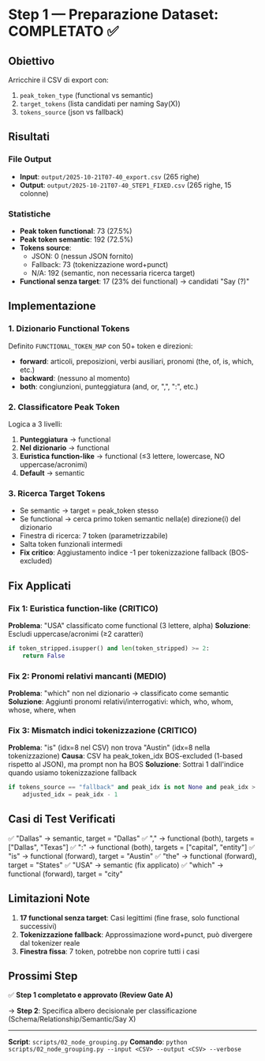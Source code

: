 # Step 1 — Preparazione Dataset: COMPLETATO ✅

## Obiettivo
Arricchire il CSV di export con:
1. `peak_token_type` (functional vs semantic)
2. `target_tokens` (lista candidati per naming Say(X))
3. `tokens_source` (json vs fallback)

## Risultati

### File Output
- **Input**: `output/2025-10-21T07-40_export.csv` (265 righe)
- **Output**: `output/2025-10-21T07-40_STEP1_FIXED.csv` (265 righe, 15 colonne)

### Statistiche
- **Peak token functional**: 73 (27.5%)
- **Peak token semantic**: 192 (72.5%)
- **Tokens source**:
  - JSON: 0 (nessun JSON fornito)
  - Fallback: 73 (tokenizzazione word+punct)
  - N/A: 192 (semantic, non necessaria ricerca target)
- **Functional senza target**: 17 (23% dei functional) → candidati "Say (?)"

## Implementazione

### 1. Dizionario Functional Tokens
Definito `FUNCTIONAL_TOKEN_MAP` con 50+ token e direzioni:
- **forward**: articoli, preposizioni, verbi ausiliari, pronomi (the, of, is, which, etc.)
- **backward**: (nessuno al momento)
- **both**: congiunzioni, punteggiatura (and, or, ",", ":", etc.)

### 2. Classificatore Peak Token
Logica a 3 livelli:
1. **Punteggiatura** → functional
2. **Nel dizionario** → functional
3. **Euristica function-like** → functional (≤3 lettere, lowercase, NO uppercase/acronimi)
4. **Default** → semantic

### 3. Ricerca Target Tokens
- Se semantic → target = peak_token stesso
- Se functional → cerca primo token semantic nella(e) direzione(i) del dizionario
- Finestra di ricerca: 7 token (parametrizzabile)
- Salta token funzionali intermedi
- **Fix critico**: Aggiustamento indice -1 per tokenizzazione fallback (BOS-excluded)

## Fix Applicati

### Fix 1: Euristica function-like (CRITICO)
**Problema**: "USA" classificato come functional (3 lettere, alpha)
**Soluzione**: Escludi uppercase/acronimi (≥2 caratteri)
```python
if token_stripped.isupper() and len(token_stripped) >= 2:
    return False
```

### Fix 2: Pronomi relativi mancanti (MEDIO)
**Problema**: "which" non nel dizionario → classificato come semantic
**Soluzione**: Aggiunti pronomi relativi/interrogativi: which, who, whom, whose, where, when

### Fix 3: Mismatch indici tokenizzazione (CRITICO)
**Problema**: "is" (idx=8 nel CSV) non trova "Austin" (idx=8 nella tokenizzazione)
**Causa**: CSV ha peak_token_idx BOS-excluded (1-based rispetto al JSON), ma prompt non ha BOS
**Soluzione**: Sottrai 1 dall'indice quando usiamo tokenizzazione fallback
```python
if tokens_source == "fallback" and peak_idx is not None and peak_idx > 0:
    adjusted_idx = peak_idx - 1
```

## Casi di Test Verificati

✅ "Dallas" → semantic, target = "Dallas"
✅ "," → functional (both), targets = ["Dallas", "Texas"]
✅ ":" → functional (both), targets = ["capital", "entity"]
✅ "is" → functional (forward), target = "Austin"
✅ "the" → functional (forward), target = "States"
✅ "USA" → semantic (fix applicato)
✅ "which" → functional (forward), target = "city"

## Limitazioni Note

1. **17 functional senza target**: Casi legittimi (fine frase, solo functional successivi)
2. **Tokenizzazione fallback**: Approssimazione word+punct, può divergere dal tokenizer reale
3. **Finestra fissa**: 7 token, potrebbe non coprire tutti i casi

## Prossimi Step

✅ **Step 1 completato e approvato (Review Gate A)**

→ **Step 2**: Specifica albero decisionale per classificazione (Schema/Relationship/Semantic/Say X)

---

**Script**: `scripts/02_node_grouping.py`
**Comando**: `python scripts/02_node_grouping.py --input <CSV> --output <CSV> --verbose`

